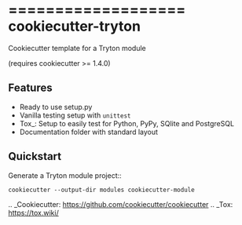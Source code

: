 ===================
cookiecutter-tryton
===================

Cookiecutter template for a Tryton module

(requires cookiecutter >= 1.4.0)

Features
--------

* Ready to use setup.py
* Vanilla testing setup with `unittest`
* Tox_: Setup to easily test for Python, PyPy, SQlite and PostgreSQL
* Documentation folder with standard layout

Quickstart
----------

Generate a Tryton module project::

    cookiecutter --output-dir modules cookiecutter-module

.. _Cookiecutter: https://github.com/cookiecutter/cookiecutter
.. _Tox: https://tox.wiki/
